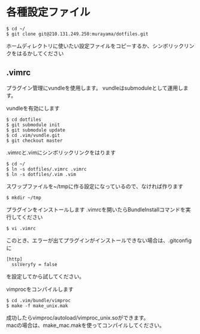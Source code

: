 # 各種設定ファイル

    $ cd ~/
    $ git clone git@210.131.249.250:murayama/dotfiles.git    

ホームディレクトリに使いたい設定ファイルをコピーするか、シンボリックリンクをはるかしてください

## .vimrc

プラグイン管理にvundleを使用します。
vundleはsubmoduleとして運用します。  

vundleを有効にします  
    
    $ cd dotfiles
    $ git submodule init
    $ git submodule update
    $ cd .vim/vundle.git
    $ git checkout master

.vimrcと.vimにシンボリックリンクをはります

    $ cd ~/
    $ ln -s dotfiles/.vimrc .vimrc
    $ ln -s dotfiles/.vim .vim

スワップファイルを~/tmpに作る設定になっているので、なければ作ります

    $ mkdir ~/tmp

プラグインをインストールします
.vimrcを開いたらBundleInstallコマンドを実行してください

    $ vi .vimrc

このとき、エラーが出てプラグインがインストールできない場合は、.gitconfigに

```
[http]
  sslVeryfy = false
```

を設定してから試してください。

<!-- javascript.vimの改行コードがdosになっていてエラーがでるかもしれないので、その場合は、改行コードをunixにかえてください --> 

vimprocをコンパイルします  

```
$ cd .vim/bundle/vimproc
$ make -f make_unix.mak
```

成功したらvimproc/autoload/vimproc_unix.soができます。  
macの場合は、make_mac.makを使ってコンパイルしてください。  
